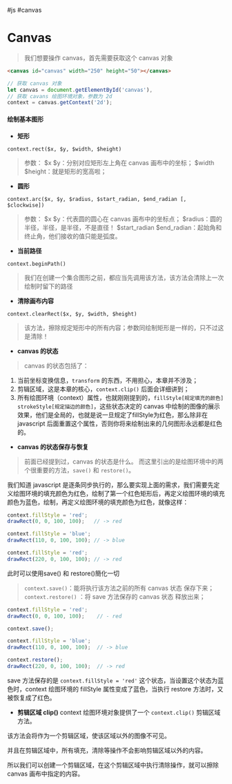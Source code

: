 #js #canvas
# Canvas
> 我们想要操作 canvas，首先需要获取这个 canvas 对象
```html
<canvas id="canvas" width="250" height="50"></canvas>
```
```javascript
// 获取 canvas 对象
let canvas = document.getElementById('canvas'),  
// 获取 cavans 绘图环境对象，参数为 2d
context = canvas.getContext('2d');
```
#### **绘制基本图形**
* **矩形**

`context.rect($x, $y, $width, $height)`
>  参数： $x $y：分别对应矩形左上角在 canvas 画布中的坐标； $width $height：就是矩形的宽高啦；
* **圆形**

`context.arc($x, $y, $radius, $start_radian, $end_radian [, $clockwise])`
> 参数： $x $y：代表圆的圆心在 canvas 画布中的坐标点； $radius：圆的半径，半径，是半径，不是直径！ $start_radian $end_radian：起始角和终止角，他们接收的值只能是弧度。
* **当前路径**

`context.beginPath()`
> 我们在创建一个集合图形之前，都应当先调用该方法，该方法会清除上一次绘制时留下的路径
* **清除画布内容**

`context.clearRect($x, $y, $width, $height)`
> 该方法，擦除规定矩形中的所有内容；参数同绘制矩形是一样的，只不过这是清除！

* **canvas 的状态**

> canvas 的状态包括了：
1. 当前坐标变换信息，`transform` 的东西，不用担心，本章并不涉及；
2. 剪辑区域，这是本章的核心，`context.clip()` 后面会详细讲到；
3. 所有绘图环境（context）属性，也就刚刚提到的，`fillStyle[规定填充的颜色]` `strokeStyle[规定描边的颜色]`，这些状态决定的 canvas 中绘制的图像的展示效果，他们是全局的，也就是说一旦规定了fillStyle为红色，那么除非在 javascript 后面重置这个属性，否则你将来绘制出来的几何图形永远都是红色的。

* **canvas 的状态保存与恢复**

> 前面已经提到过，canvas 的状态是什么。 而这里引出的是绘图环境中的两个很重要的方法，`save()` 和 `restore()`。

我们知道 javascript 是逐条同步执行的，那么要实现上面的需求，我们需要先定义绘图环境的填充颜色为红色，绘制了第一个红色矩形后，再定义绘图环境的填充颜色为蓝色，绘制，再定义绘图环境的填充颜色为红色，就像这样：
```js
context.fillStyle = 'red';
drawRect(0, 0, 100, 100);   // -> red

context.fillStyle = 'blue';
drawRect(110, 0, 100, 100); // -> blue

context.fillStyle = 'red';
drawRect(220, 0, 100, 100); // -> red
```
此时可以使用save() 和 restore()簡化一切
> `context.save()`：能将执行该方法之前的所有 canvas 状态 保存下来； `context.restore()` ：将 save 方法保存的 canvas 状态 释放出来；
```js
context.fillStyle = 'red';
drawRect(0, 0, 100, 100);    // - red 

context.save();

context.fillStyle = 'blue';
drawRect(110, 0, 100, 100);  // -> blue

context.restore();
drawRect(220, 0, 100, 100);  // -> red
```
save 方法保存的是 `context.fillStyle = 'red'` 这个状态，当设置这个状态为蓝色时，context 绘图环境的 fillStyle 属性变成了蓝色，当执行 restore 方法时，又被恢复成了红色。

* **剪辑区域 clip()**
context 绘图环境对象提供了一个 `context.clip()` 剪辑区域方法。

该方法会将作为一个剪辑区域，使该区域以外的图像不可见。

并且在剪辑区域中，所有填充，清除等操作不会影响剪辑区域以外的内容。

所以我们可以创建一个剪辑区域，在这个剪辑区域中执行清除操作，就可以擦除 canvas 画布中指定的内容。
